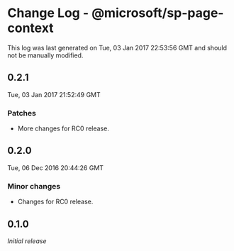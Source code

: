 # Change Log - @microsoft/sp-page-context

This log was last generated on Tue, 03 Jan 2017 22:53:56 GMT and should not be manually modified.

## 0.2.1
Tue, 03 Jan 2017 21:52:49 GMT

### Patches

- More changes for RC0 release.

## 0.2.0
Tue, 06 Dec 2016 20:44:26 GMT

### Minor changes

- Changes for RC0 release.

## 0.1.0

*Initial release*

